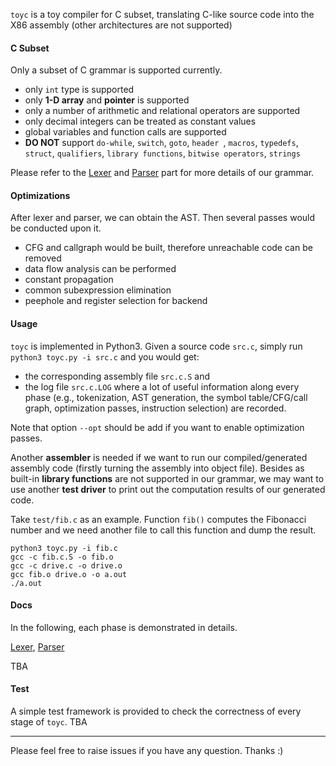 `toyc` is a toy compiler for C subset, translating C-like source code into the X86 assembly (other architectures are not supported)



#### C Subset

Only a subset of C grammar is supported currently.

- only `int` type is supported
- only **1-D array** and **pointer** is supported
- only a number of arithmetic and relational operators are supported
- only decimal integers can be treated as constant values
- global variables and function calls are supported
- **DO NOT** support `do-while`, `switch`, `goto`, `header `, `macros`,  `typedefs`, `struct`,  `qualifiers`, `library functions`, `bitwise operators`, `strings`

Please refer to the [Lexer](./docs/lexer.md) and [Parser](./docs/parser.md) part for more details of our grammar.



#### Optimizations

After lexer and parser, we can obtain the AST. Then several passes would be conducted upon it.

- CFG and callgraph would be built, therefore unreachable code can be removed
- data flow analysis can be performed
- constant propagation
- common subexpression elimination
- peephole and register selection for backend



#### Usage

`toyc` is implemented in Python3. Given a source code `src.c`, simply run `python3 toyc.py -i src.c` and you would get:

- the corresponding assembly file `src.c.S` and
- the log file `src.c.LOG` where a lot of useful information along every phase (e.g., tokenization, AST generation, the symbol table/CFG/call graph, optimization passes, instruction selection) are recorded.

Note that option `--opt` should be add if you want to enable optimization passes.

Another **assembler** is needed if we want to run our compiled/generated assembly code (firstly turning the assembly into object file). Besides as built-in **library functions** are not supported in our grammar, we may want to use another **test driver** to print out the computation results of our generated code.

Take `test/fib.c` as an example. Function `fib()` computes the Fibonacci number and we need another file to call this function and dump the result.

```shell
python3 toyc.py -i fib.c
gcc -c fib.c.S -o fib.o
gcc -c drive.c -o drive.o
gcc fib.o drive.o -o a.out
./a.out
```



#### Docs

In the following, each phase is demonstrated in details.

[Lexer](./docs/lexer.md), [Parser](./docs/parser.md)

TBA



#### Test

A simple test framework is provided to check the correctness of every stage of `toyc`. TBA



------

Please feel free to raise issues if you have any question. Thanks :)